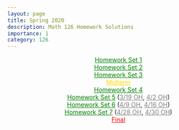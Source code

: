 ```yaml
---
layout: page
title: Spring 2020
description: Math 126 Homework Solutions
importance: 1
category: 126
---
```

<html>
<style>
	td {
      text-align: center;
    }
</style>
<body>

<center><a href="{{ site.url }}/assets/teaching/126s20/H1.pdf" style="color:green">Homework Set 1</a></center>
<center><a href="{{ site.url }}/assets/teaching/126s20/H2.pdf" style="color:green">Homework Set 2</a></center>
<center><a href="{{ site.url }}/assets/teaching/126s20/H3.pdf" style="color:green">Homework Set 3</a></center>
<center><a href="{{ site.url }}/assets/teaching/126s20/Mid.pdf" style="color:gold">Midterm</a></center>
<center><a href="{{ site.url }}/assets/teaching/126s20/H4.pdf" style="color:green">Homework Set 4</a></center>
<center><a href="{{ site.url }}/assets/teaching/126s20/H5.pdf" style="color:green">Homework Set 5</a> (<a href="{{ site.url }}/assets/teaching/126s20/OH(200319).pdf" style="color:gray">3/19 OH</a>, <a href="{{ site.url }}/assets/teaching/126s20/OH(200402).pdf" style="color:gray">4/2 OH</a>)</center>
<center><a href="{{ site.url }}/assets/teaching/126s20/H6.pdf" style="color:green">Homework Set 6</a> (<a href="{{ site.url }}/assets/teaching/126s20/OH(200409).pdf" style="color:gray">4/9 OH</a>, <a href="{{ site.url }}/assets/teaching/126s20/OH(200416).pdf" style="color:gray">4/16 OH</a>)</center>
<center><a href="{{ site.url }}/assets/teaching/126s20/H7.pdf" style="color:green">Homework Set 7</a> (<a href="{{ site.url }}/assets/teaching/126s20/OH(200428).pdf" style="color:gray">4/28 OH</a>, <a href="{{ site.url }}/assets/teaching/126s20/OH(200430).pdf" style="color:gray">4/30 OH</a>)</center>
<center><a href="{{ site.url }}/assets/teaching/126s20/Final.pdf" style="color:red">Final</a></center>

</body>

</html>
